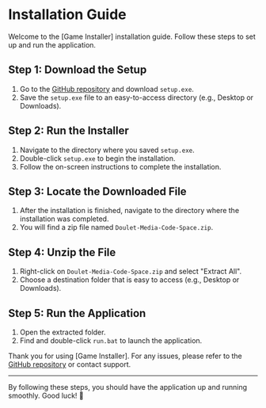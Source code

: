 # Installation Guide

Welcome to the [Game Installer] installation guide. Follow these steps to set up and run the application.

## Step 1: Download the Setup
1. Go to the [GitHub repository](https://github.com/changcheng967/Game-Installer) and download `setup.exe`.
2. Save the `setup.exe` file to an easy-to-access directory (e.g., Desktop or Downloads).

## Step 2: Run the Installer
1. Navigate to the directory where you saved `setup.exe`.
2. Double-click `setup.exe` to begin the installation.
3. Follow the on-screen instructions to complete the installation.

## Step 3: Locate the Downloaded File
1. After the installation is finished, navigate to the directory where the installation was completed.
2. You will find a zip file named `Doulet-Media-Code-Space.zip`.

## Step 4: Unzip the File
1. Right-click on `Doulet-Media-Code-Space.zip` and select "Extract All".
2. Choose a destination folder that is easy to access (e.g., Desktop or Downloads).

## Step 5: Run the Application
1. Open the extracted folder.
2. Find and double-click `run.bat` to launch the application.

Thank you for using [Game Installer]. For any issues, please refer to the [GitHub repository](https://github.com/changcheng967/Game-Installer) or contact support.

---

By following these steps, you should have the application up and running smoothly. Good luck! 🚀

